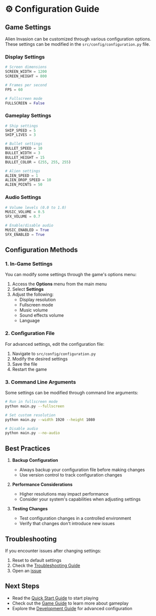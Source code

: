 # ⚙️ Configuration Guide

## Game Settings

Alien Invasion can be customized through various configuration options. These settings can be modified in the `src/config/configuration.py` file.

### Display Settings

```python
# Screen dimensions
SCREEN_WIDTH = 1200
SCREEN_HEIGHT = 800

# Frames per second
FPS = 60

# Fullscreen mode
FULLSCREEN = False
```

### Gameplay Settings

```python
# Ship settings
SHIP_SPEED = 5
SHIP_LIVES = 3

# Bullet settings
BULLET_SPEED = 10
BULLET_WIDTH = 3
BULLET_HEIGHT = 15
BULLET_COLOR = (255, 255, 255)

# Alien settings
ALIEN_SPEED = 1
ALIEN_DROP_SPEED = 10
ALIEN_POINTS = 50
```

### Audio Settings

```python
# Volume levels (0.0 to 1.0)
MUSIC_VOLUME = 0.5
SFX_VOLUME = 0.7

# Enable/disable audio
MUSIC_ENABLED = True
SFX_ENABLED = True
```

## Configuration Methods

### 1. In-Game Settings

You can modify some settings through the game's options menu:

1. Access the **Options** menu from the main menu
2. Select **Settings**
3. Adjust the following:
   - Display resolution
   - Fullscreen mode
   - Music volume
   - Sound effects volume
   - Language

### 2. Configuration File

For advanced settings, edit the configuration file:

1. Navigate to `src/config/configuration.py`
2. Modify the desired settings
3. Save the file
4. Restart the game

### 3. Command Line Arguments

Some settings can be modified through command line arguments:

```bash
# Run in fullscreen mode
python main.py --fullscreen

# Set custom resolution
python main.py --width 1920 --height 1080

# Disable audio
python main.py --no-audio
```

## Best Practices

1. **Backup Configuration**
   - Always backup your configuration file before making changes
   - Use version control to track configuration changes

2. **Performance Considerations**
   - Higher resolutions may impact performance
   - Consider your system's capabilities when adjusting settings

3. **Testing Changes**
   - Test configuration changes in a controlled environment
   - Verify that changes don't introduce new issues

## Troubleshooting

If you encounter issues after changing settings:

1. Reset to default settings
2. Check the [Troubleshooting Guide](./reference/troubleshooting/README.md)
3. Open an [issue](https://github.com/avilesxd/code-destroy-aliens/issues)

## Next Steps

- Read the [Quick Start Guide](quick-start.md) to start playing
- Check out the [Game Guide](../gameplay/basics.md) to learn more about gameplay
- Explore the [Development Guide](../development/core-concepts.md) for advanced configuration
